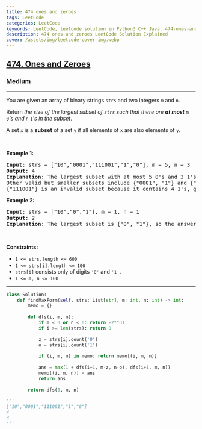 ```yaml
---
title: 474 ones and zeroes
tags: LeetCode
categories: LeetCode
keywords: LeetCode, leetcode solution in Python3 C++ Java, 474-ones-and-zeroes solution
description: 474 ones and zeroes LeetCode Solution Explained
cover: /assets/img/leetcode-cover-img.webp
---
```





<h2><a href="https://leetcode.com/problems/ones-and-zeroes/">474. Ones and Zeroes</a></h2><h3>Medium</h3><hr><div><p>You are given an array of binary strings <code>strs</code> and two integers <code>m</code> and <code>n</code>.</p>

<p>Return <em>the size of the largest subset of <code>strs</code> such that there are <strong>at most</strong> </em><code>m</code><em> </em><code>0</code><em>'s and </em><code>n</code><em> </em><code>1</code><em>'s in the subset</em>.</p>

<p>A set <code>x</code> is a <strong>subset</strong> of a set <code>y</code> if all elements of <code>x</code> are also elements of <code>y</code>.</p>

<p>&nbsp;</p>
<p><strong>Example 1:</strong></p>

<pre><strong>Input:</strong> strs = ["10","0001","111001","1","0"], m = 5, n = 3
<strong>Output:</strong> 4
<strong>Explanation:</strong> The largest subset with at most 5 0's and 3 1's is {"10", "0001", "1", "0"}, so the answer is 4.
Other valid but smaller subsets include {"0001", "1"} and {"10", "1", "0"}.
{"111001"} is an invalid subset because it contains 4 1's, greater than the maximum of 3.
</pre>

<p><strong>Example 2:</strong></p>

<pre><strong>Input:</strong> strs = ["10","0","1"], m = 1, n = 1
<strong>Output:</strong> 2
<b>Explanation:</b> The largest subset is {"0", "1"}, so the answer is 2.
</pre>

<p>&nbsp;</p>
<p><strong>Constraints:</strong></p>

<ul>
	<li><code>1 &lt;= strs.length &lt;= 600</code></li>
	<li><code>1 &lt;= strs[i].length &lt;= 100</code></li>
	<li><code>strs[i]</code> consists only of digits <code>'0'</code> and <code>'1'</code>.</li>
	<li><code>1 &lt;= m, n &lt;= 100</code></li>
</ul>
</div>

---




```python
class Solution:
    def findMaxForm(self, strs: List[str], m: int, n: int) -> int:
        memo = {}
        
        def dfs(i, m, n):
            if m < 0 or n < 0: return -2**31
            if i >= len(strs): return 0
            
            z = strs[i].count('0')
            o = strs[i].count('1')
            
            if (i, m, n) in memo: return memo[(i, m, n)]
            
            ans = max(1 + dfs(i+1, m-z, n-o), dfs(i+1, m, n))
            memo[(i, m, n)] = ans
            return ans
            
        return dfs(0, m, n)
    
'''
["10","0001","111001","1","0"]
4
3
'''
```
